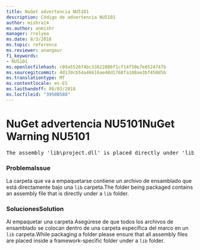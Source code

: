 ```yaml
---
title: NuGet advertencia NU5101
description: Código de advertencia NU5101
author: mishra14
ms.author: anmishr
manager: rrelyea
ms.date: 8/3/2018
ms.topic: reference
ms.reviewer: anangaur
f1_keywords:
- NU5101
ms.openlocfilehash: c09a5528f4bc33622806f1cf14f50e7e8524747b
ms.sourcegitcommit: 4d139cb54a46616ae48d1768fa108ae3bf450d5b
ms.translationtype: MT
ms.contentlocale: es-ES
ms.lasthandoff: 08/03/2018
ms.locfileid: "39508588"
---
```

# <a name="nuget-warning-nu5101"></a><span data-ttu-id="42225-103">NuGet advertencia NU5101</span><span class="sxs-lookup"><span data-stu-id="42225-103">NuGet Warning NU5101</span></span>
<pre>The assembly 'lib\project.dll' is placed directly under 'lib' folder. It is recommended that assemblies be placed inside a framework-specific folder. Move it into a framework-specific folder.</pre>

### <a name="issue"></a><span data-ttu-id="42225-104">Problema</span><span class="sxs-lookup"><span data-stu-id="42225-104">Issue</span></span>

<span data-ttu-id="42225-105">La carpeta que va a empaquetarse contiene un archivo de ensamblado que está directamente bajo una `lib` carpeta.</span><span class="sxs-lookup"><span data-stu-id="42225-105">The folder being packaged contains an assembly file that is directly under a `lib` folder.</span></span>


### <a name="solution"></a><span data-ttu-id="42225-106">Soluciones</span><span class="sxs-lookup"><span data-stu-id="42225-106">Solution</span></span>

<span data-ttu-id="42225-107">Al empaquetar una carpeta Asegúrese de que todos los archivos de ensamblado se colocan dentro de una carpeta específica del marco en un `lib` carpeta.</span><span class="sxs-lookup"><span data-stu-id="42225-107">While packaging a folder please ensure that all assembly files are placed inside a framework-specific folder under a `lib` folder.</span></span>

